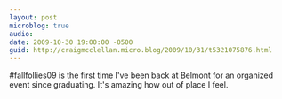 ```yaml
---
layout: post
microblog: true
audio: 
date: 2009-10-30 19:00:00 -0500
guid: http://craigmcclellan.micro.blog/2009/10/31/t5321075876.html
---
```

#fallfollies09 is the first time I've been back at Belmont for an organized event since graduating. It's amazing how out of place I feel.
